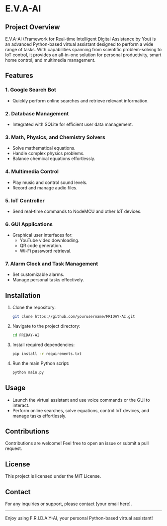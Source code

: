 # E.V.A-AI

## Project Overview
E.V.A-AI (Framework for Real-time Intelligent Digital Assistance by You) is an advanced Python-based virtual assistant designed to perform a wide range of tasks. With capabilities spanning from scientific problem-solving to IoT control, it provides an all-in-one solution for personal productivity, smart home control, and multimedia management.

## Features

### 1. Google Search Bot
- Quickly perform online searches and retrieve relevant information.

### 2. Database Management
- Integrated with SQLite for efficient user data management.

### 3. Math, Physics, and Chemistry Solvers
- Solve mathematical equations.
- Handle complex physics problems.
- Balance chemical equations effortlessly.

### 4. Multimedia Control
- Play music and control sound levels.
- Record and manage audio files.

### 5. IoT Controller
- Send real-time commands to NodeMCU and other IoT devices.

### 6. GUI Applications
- Graphical user interfaces for:
  - YouTube video downloading.
  - QR code generation.
  - Wi-Fi password retrieval.

### 7. Alarm Clock and Task Management
- Set customizable alarms.
- Manage personal tasks effectively.

## Installation
1. Clone the repository:
   ```bash
   git clone https://github.com/yourusername/FRIDAY-AI.git
   ```
2. Navigate to the project directory:
   ```bash
   cd FRIDAY-AI
   ```
3. Install required dependencies:
   ```bash
   pip install -r requirements.txt
   ```
4. Run the main Python script:
   ```bash
   python main.py
   ```

## Usage
- Launch the virtual assistant and use voice commands or the GUI to interact.
- Perform online searches, solve equations, control IoT devices, and manage tasks effortlessly.

## Contributions
Contributions are welcome! Feel free to open an issue or submit a pull request.

## License
This project is licensed under the MIT License.

## Contact
For any inquiries or support, please contact [your email here].

---
Enjoy using F.R.I.D.A.Y-AI, your personal Python-based virtual assistant!


